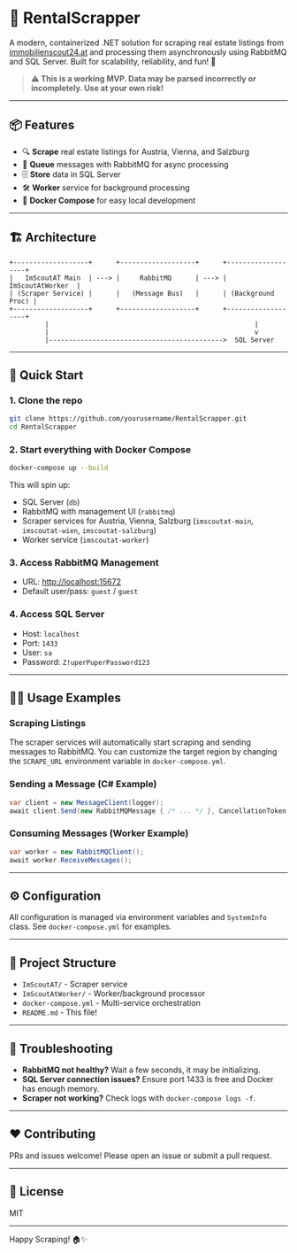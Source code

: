 # 🏡 RentalScrapper

A modern, containerized .NET solution for scraping real estate listings from [immobilienscout24.at](https://www.immobilienscout24.at/) and processing them asynchronously using RabbitMQ and SQL Server. Built for scalability, reliability, and fun! 🚀

> **⚠️ This is a working MVP. Data may be parsed incorrectly or incompletely. Use at your own risk!**

---

## 📦 Features

- 🔍 **Scrape** real estate listings for Austria, Vienna, and Salzburg
- 🐇 **Queue** messages with RabbitMQ for async processing
- 🗄️ **Store** data in SQL Server
- 🛠️ **Worker** service for background processing
- 🐳 **Docker Compose** for easy local development

---

## 🏗️ Architecture

```
+-------------------+      +-------------------+      +-------------------+
|   ImScoutAT Main  | ---> |     RabbitMQ      | ---> |  ImScoutAtWorker  |
| (Scraper Service) |      |   (Message Bus)   |      | (Background Proc) |
+-------------------+      +-------------------+      +-------------------+
         |                                                    |
         |                                                    v
         |-------------------------------------------->  SQL Server
```

---

## 🚀 Quick Start

### 1. Clone the repo

```bash
git clone https://github.com/yourusername/RentalScrapper.git
cd RentalScrapper
```

### 2. Start everything with Docker Compose

```bash
docker-compose up --build
```

This will spin up:

- SQL Server (`db`)
- RabbitMQ with management UI (`rabbitmq`)
- Scraper services for Austria, Vienna, Salzburg (`imscoutat-main`, `imscoutat-wien`, `imscoutat-salzburg`)
- Worker service (`imscoutat-worker`)

### 3. Access RabbitMQ Management

- URL: [http://localhost:15672](http://localhost:15672)
- Default user/pass: `guest` / `guest`

### 4. Access SQL Server

- Host: `localhost`
- Port: `1433`
- User: `sa`
- Password: `Z!uperPuperPassword123`

---

## 🧑‍💻 Usage Examples

### Scraping Listings

The scraper services will automatically start scraping and sending messages to RabbitMQ. You can customize the target region by changing the `SCRAPE_URL` environment variable in `docker-compose.yml`.

### Sending a Message (C# Example)

```csharp
var client = new MessageClient(logger);
await client.Send(new RabbitMQMessage { /* ... */ }, CancellationToken.None);
```

### Consuming Messages (Worker Example)

```csharp
var worker = new RabbitMQClient();
await worker.ReceiveMessages();
```

---

## ⚙️ Configuration

All configuration is managed via environment variables and `SystemInfo` class. See `docker-compose.yml` for examples.

---

## 📝 Project Structure

- `ImScoutAT/` - Scraper service
- `ImScoutAtWorker/` - Worker/background processor
- `docker-compose.yml` - Multi-service orchestration
- `README.md` - This file!

---

## 🐞 Troubleshooting

- **RabbitMQ not healthy?** Wait a few seconds, it may be initializing.
- **SQL Server connection issues?** Ensure port 1433 is free and Docker has enough memory.
- **Scraper not working?** Check logs with `docker-compose logs -f`.

---

## ❤️ Contributing

PRs and issues welcome! Please open an issue or submit a pull request.

---

## 📄 License

MIT

---

Happy Scraping! 🏠✨
